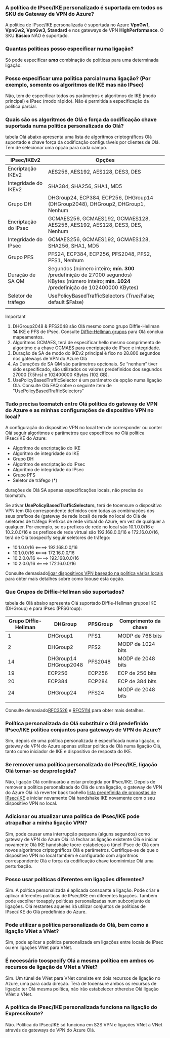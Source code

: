 ### <a name="is-custom-ipsecike-policy-supported-on-all-azure-vpn-gateway-skus"></a>A política de IPsec/IKE personalizado é suportada em todos os SKU de Gateway de VPN do Azure?
A política de IPsec/IKE personalizada é suportada no Azure **VpnGw1, VpnGw2, VpnGw3, Standard** e nos gateways de VPN **HighPerformance**. O SKU **Básico** NÃO é suportado.

### <a name="how-many-policies-can-i-specify-on-a-connection"></a>Quantas políticas posso especificar numa ligação?
Só pode especificar ***uma*** combinação de políticas para uma determinada ligação.

### <a name="can-i-specify-a-partial-policy-on-a-connection-eg-only-ike-algorithms-but-not-ipsec"></a>Posso especificar uma política parcial numa ligação? (Por exemplo, somente os algoritmos de IKE mas não IPsec)
Não, tem de especificar todos os parâmetros e algoritmos de IKE (modo principal) e IPsec (modo rápido). Não é permitida a especificação da política parcial.

### <a name="what-are-hello-algorithms-and-key-strengths-supported-in-hello-custom-policy"></a>Quais são os algoritmos de Olá e força da codificação chave suportada numa política personalizada do Olá?
tabela Olá abaixo apresenta uma lista de algoritmos criptográficos Olá suportado e chave força da codificação configuráveis por clientes de Olá. Tem de selecionar uma opção para cada campo.

| **IPsec/IKEv2**  | **Opções**                                                                   |
| ---              | ---                                                                           |
| Encriptação IKEv2 | AES256, AES192, AES128, DES3, DES                                             |
| Integridade do IKEv2  | SHA384, SHA256, SHA1, MD5                                                     |
| Grupo DH         | DHGroup24, ECP384, ECP256, DHGroup14 (DHGroup2048), DHGroup2, DHGroup1, Nenhum |
| Encriptação do IPsec | GCMAES256, GCMAES192, GCMAES128, AES256, AES192, AES128, DES3, DES, Nenhum      |
| Integridade do IPsec  | GCMAES256, GCMAES192, GCMAES128, SHA256, SHA1, MD5                            |
| Grupo PFS        | PFS24, ECP384, ECP256, PFS2048, PFS2, PFS1, Nenhum                              |
| Duração de SA QM   | Segundos (número inteiro; **mín. 300** /predefinição de 27000 segundos)<br>KBytes (número inteiro; **mín. 1024** /predefinição de 102400000 KBytes)           |
| Seletor de tráfego | UsePolicyBasedTrafficSelectors ($True/$False; default $False)                 |
|                  |                                                                               |

> [!IMPORTANT]
> 1. DHGroup2048 & PFS2048 são Olá mesmo como grupo Diffie-Hellman **14** IKE e PFS de IPsec. Consulte [Diffie-Hellman grupos](#DH) para Olá conclua mapeamentos.
> 2. Algoritmos GCMAES, terá de especificar hello mesmo comprimento de algoritmo e a chave GCMAES para encriptação de IPsec e integridade.
> 3. Duração de SA de modo do IKEv2 principal é fixo no 28.800 segundos nos gateways de VPN do Azure Olá
> 4. As Durações de SA QM são parâmetros opcionais. Se “nenhum” tiver sido especificado, são utilizados os valores predefinidos dos segundos 27000 (7.5hrs) e 102400000 KBytes (102 GB).
> 5. UsePolicyBasedTrafficSelector é um parâmetro de opção numa ligação Olá. Consulte Olá FAQ sobre o seguinte item de "UsePolicyBasedTrafficSelectors"

### <a name="does-everything-need-toomatch-between-hello-azure-vpn-gateway-policy-and-my-on-premises-vpn-device-configurations"></a>Tudo precisa toomatch entre Olá política do gateway de VPN do Azure e as minhas configurações de dispositivo VPN no local?
A configuração do dispositivo VPN no local tem de corresponder ou conter Olá seguir algoritmos e parâmetros que especificou no Olá política IPsec/IKE do Azure:

* Algoritmo de encriptação do IKE
* Algoritmo de integridade do IKE
* Grupo DH
* Algoritmo de encriptação do IPsec
* Algoritmo de integridade do IPsec
* Grupo PFS
* Seletor de tráfego (*)

durações de Olá SA apenas especificações locais, não precisa de toomatch.

Se ativar **UsePolicyBasedTrafficSelectors**, terá de tooensure o dispositivo VPN tem Olá correspondente definidos com todas as combinações dos seus prefixos de (gateway de rede local) de rede no local do Olá de seletores de tráfego Prefixos de rede virtual do Azure, em vez de qualquer a qualquer. Por exemplo, se os prefixos de rede no local são 10.1.0.0/16 e 10.2.0.0/16 e os prefixos de rede virtual são 192.168.0.0/16 e 172.16.0.0/16, terá de Olá toospecify seguir seletores de tráfego:
* 10.1.0.0/16 <====> 192.168.0.0/16
* 10.1.0.0/16 <====> 172.16.0.0/16
* 10.2.0.0/16 <====> 192.168.0.0/16
* 10.2.0.0/16 <====> 172.16.0.0/16

Consulte demasiado[ligar dispositivos VPN baseado na política vários locais](../articles/vpn-gateway/vpn-gateway-connect-multiple-policybased-rm-ps.md) para obter mais detalhes sobre como toouse esta opção.

### <a name ="DH"></a>Que Grupos de Diffie-Hellman são suportados?
tabela de Olá abaixo apresenta Olá suportado Diffie-Hellman grupos IKE (DHGroup) e para IPsec (PFSGroup):

| **Grupo Diffie-Hellman**  | **DHGroup**              | **PFSGroup** | **Comprimento da chave** |
| ---                       | ---                      | ---          | ---            |
| 1                         | DHGroup1                 | PFS1         | MODP de 768 bits   |
| 2                         | DHGroup2                 | PFS2         | MODP de 1024 bits  |
| 14                        | DHGroup14<br>DHGroup2048 | PFS2048      | MODP de 2048 bits  |
| 19                        | ECP256                   | ECP256       | ECP de 256 bits    |
| 20                        | ECP384                   | ECP284       | ECP de 384 bits    |
| 24                        | DHGroup24                | PFS24        | MODP de 2048 bits  |
|                           |                          |              |                |

Consulte demasiado[RFC3526](https://tools.ietf.org/html/rfc3526) e [RFC5114](https://tools.ietf.org/html/rfc5114) para obter mais detalhes.

### <a name="does-hello-custom-policy-replace-hello-default-ipsecike-policy-sets-for-azure-vpn-gateways"></a>Política personalizada do Olá substituir o Olá predefinido IPsec/IKE política conjuntos para gateways de VPN do Azure?
Sim, depois de uma política personalizada é especificada numa ligação, o gateway de VPN do Azure apenas utilizar política de Olá numa ligação Olá, tanto como iniciador de IKE e dispositivo de resposta do IKE.

### <a name="if-i-remove-a-custom-ipsecike-policy-does-hello-connection-become-unprotected"></a>Se remover uma política personalizada do IPsec/IKE, ligação Olá tornar-se desprotegida?
Não, ligação Olá continuarão a estar protegida por IPsec/IKE. Depois de remover a política personalizada do Olá de uma ligação, o gateway de VPN do Azure Olá irá reverter back toohello [lista predefinida de propostas de IPsec/IKE](../articles/vpn-gateway/vpn-gateway-about-vpn-devices.md) e iniciar novamente Olá handshake IKE novamente com o seu dispositivo VPN no local.

### <a name="would-adding-or-updating-an-ipsecike-policy-disrupt-my-vpn-connection"></a>Adicionar ou atualizar uma política de IPsec/IKE pode atrapalhar a minha ligação VPN?
Sim, pode causar uma interrupção pequena (alguns segundos) como gateway de VPN do Azure Olá irá fechar as ligação existente Olá e iniciar novamente Olá IKE handshake toore-estabeleça o túnel IPsec de Olá com novos algoritmos criptográficos Olá e parâmetros. Certifique-se de que o dispositivo VPN no local também é configurado com algoritmos correspondente Olá e força da codificação chave toominimize Olá uma perturbação.

### <a name="can-i-use-different-policies-on-different-connections"></a>Posso usar políticas diferentes em ligações diferentes?
Sim. A política personalizada é aplicada consoante a ligação. Pode criar e aplicar diferentes políticas de IPsec/IKE em diferentes ligações. Também pode escolher tooapply políticas personalizadas num subconjunto de ligações. Olá restantes aqueles irá utilizar conjuntos de políticas de IPsec/IKE do Olá predefinido do Azure.

### <a name="can-i-use-hello-custom-policy-on-vnet-to-vnet-connection-as-well"></a>Pode utilizar a política personalizada do Olá, bem como a ligação VNet a VNet?
Sim, pode aplicar a política personalizada em ligações entre locais de IPsec ou em ligações VNet para VNet.

### <a name="do-i-need-toospecify-hello-same-policy-on-both-vnet-to-vnet-connection-resources"></a>É necessário toospecify Olá a mesma política em ambos os recursos de ligação de VNet a VNet?
Sim. Um túnel de VNet para VNet consiste em dois recursos de ligação no Azure, uma para cada direção. Terá de tooensure ambos os recursos de ligação ter Olá mesma política, não irão estabelecer othereise Olá ligação VNet a VNet.

### <a name="does-custom-ipsecike-policy-work-on-expressroute-connection"></a>A política de IPsec/IKE personalizada funciona na ligação do ExpressRoute?
Não. Política do IPsec/IKE só funciona em S2S VPN e ligações VNet a VNet através de gateways de VPN do Azure Olá.
